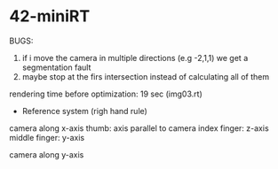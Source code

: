 # 42-miniRT

BUGS:
1. if i move the camera in multiple directions (e.g -2,1,1) we get a segmentation fault
2. maybe stop at the firs intersection instead of calculating all of them

rendering time before optimization: 19 sec (img03.rt)


* Reference system (righ hand rule)

camera along x-axis
thumb: axis parallel to camera
index finger: z-axis
middle finger: y-axis


camera along y-axis

